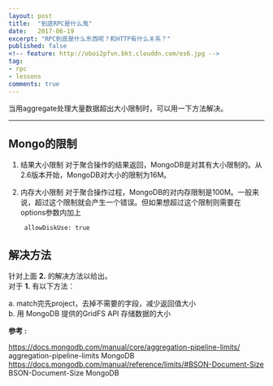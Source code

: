 ```yaml
---
layout: post
title:  "到底RPC是什么鬼"
date:   2017-06-19
excerpt: "RPC到底是什么东西呢？和HTTP有什么关系？"
published: false
<!-- feature: http://oboi2pfvn.bkt.clouddn.com/es6.jpg -->
tag:
- rpc 
- lessons
comments: true
---
```


当用aggregate处理大量数据超出大小限制时，可以用一下方法解决。

-----------

## Mongo的限制

1. 结果大小限制
    对于聚合操作的结果返回，MongoDB是对其有大小限制的。从2.6版本开始，MongoDB对大小的限制为16M。
    
2. 内存大小限制
    对于聚合操作过程，MongoDB的对内存限制是100M。一般来说，超过这个限制就会产生一个错误。但如果想超过这个限制则需要在options参数内加上
    
        allowDiskUse: true
        
## 解决方法

针对上面 **2.** 的解决方法以给出。   
对于 **1.**  有以下方法：

a. match完先project，去掉不需要的字段，减少返回值大小    
b. 用 MongoDB 提供的GridFS API 存储数据的大小

**参考 :**  


<https://docs.mongodb.com/manual/core/aggregation-pipeline-limits/>  aggregation-pipeline-limits MongoDB
<https://docs.mongodb.com/manual/reference/limits/#BSON-Document-Size>  BSON-Document-Size MongoDB


